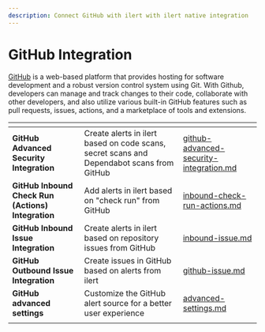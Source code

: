 ```yaml
---
description: Connect GitHub with ilert with ilert native integration
---
```


# GitHub Integration

[GitHub](https://github.com/) is a web-based platform that provides hosting for software development and a robust version control system using Git. With Github, developers can manage and track changes to their code, collaborate with other developers, and also utilize various built-in GitHub features such as pull requests, issues, actions, and a marketplace of tools and extensions.

<table data-card-size="large" data-view="cards"><thead><tr><th></th><th></th><th data-hidden data-card-target data-type="content-ref"></th></tr></thead><tbody><tr><td><strong>GitHub Advanced Security Integration</strong></td><td>Create alerts in ilert based on code scans, secret scans and Dependabot scans from GitHub</td><td><a href="github-advanced-security-integration.md">github-advanced-security-integration.md</a></td></tr><tr><td><strong>GitHub Inbound Check Run (Actions) Integration</strong></td><td>Add alerts in ilert based on "check run" from GitHub</td><td><a href="inbound-check-run-actions.md">inbound-check-run-actions.md</a></td></tr><tr><td><strong>GitHub Inbound Issue Integration</strong></td><td>Create alerts in ilert based on repository issues from GitHub</td><td><a href="inbound-issue.md">inbound-issue.md</a></td></tr><tr><td><strong>GitHub Outbound Issue Integration</strong></td><td>Create issues in GitHub based on alerts from ilert</td><td><a href="../../outbound-integrations/github-issue.md">github-issue.md</a></td></tr><tr><td><strong>GitHub advanced settings</strong></td><td>Customize the GitHub alert source for a better user experience</td><td><a href="../../../inbound-integrations/github/advanced-settings.md">advanced-settings.md</a></td></tr><tr><td></td><td></td><td></td></tr></tbody></table>
